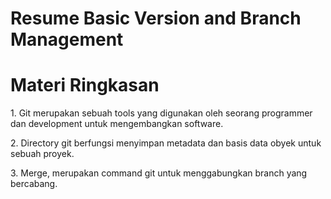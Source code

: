 # Resume Basic Version and Branch Management

 <html>
<head>
</head>
<body>
<h1> Materi Ringkasan </h1>
<p>1. Git merupakan sebuah tools yang digunakan oleh seorang programmer dan development untuk mengembangkan software.</p>
<p>2. Directory git berfungsi menyimpan metadata dan basis data obyek untuk sebuah proyek.</p>
<p>3. Merge, merupakan command git untuk menggabungkan branch yang bercabang.</p>
</body>
</html>